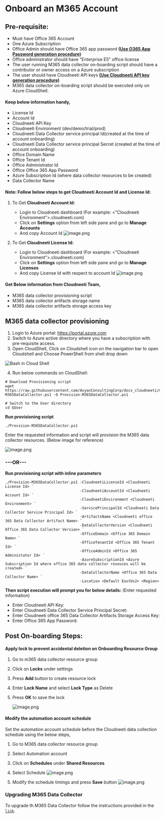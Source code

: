 


# Onboard an M365 Account
## **Pre-requisite:**

- Must have Office 365 Account 
- One Azure Subscription
- Office Admin should have Office 365 app password **([Use O365 App Password generation procedure](./create-app-password.html))**
- Office administrator should have "Enterprise E5" office license
- The user running M365 data collector on-boarding script should have a contributor or owner access on a Azure subscription 
- The user should have Cloudneeti API keys **[(Use Cloudneeti API key generation procedure)](./api-key-generation.html)**
- M365 data collector on-boarding script should be executed only on Azure CloudShell.

#### Keep below information handy,
- License Id
- Account Id 
- Cloudneeti API Key
- Cloudneeti Environment (dev/demo/trial/prod)
- Cloudneeti Data Collector service principal Id(created at the time of account onboarding)
- Cloudneeti Data Collector service principal Secret (created at the time of account onboarding)
- Office Domain Name
- Office Tenant Id
- Office Administrator Id
- Office Office 365 App Password
- Azure Subscription Id (where data collector resources to be created)
- Data Collector Name 

#### **Note:** Follow below steps to get Cloudneeti Account Id and License Id:
1. To Get **Cloudneeti Account Id:** 
    - Login to Cloudneeti dashboard (For example: <"Cloudneeti Environment">.cloudneeti.com)
    - Click on **Settings** option from left side pane and go to **Manage Accounts**
    - And copy Account Id
![image.png](../images/image-0f39f0cd.png)

1. To Get **Cloudneeti License Id:** 
    - Login to Cloudneeti dashboard (For example: <"Cloudneeti Environment">.cloudneeti.com)
    - Click on **Settings** option from left side pane and go to **Manage Licenses**
    - And copy License Id with respect to account Id
![image.png](../images/image-fd9955ba.png)
#### Get Below information from Cloudneeti Team,
- M365 data collector provisioning script
- M365 data collector artifacts storage name
- M365 data collector artifacts storage access key


## **M365 data collector provisioning**

1. Login to Azure portal: https://portal.azure.com
2. Switch to Azure active directory where you have a subscription with pre-requisite access.
3. Open CloudShell,
Click on Cloudshell icon on the navigation bar to open Cloudshell and Choose PowerShell from shell drop down
<IMG src="https://docs.microsoft.com/en-in/azure/cloud-shell/media/overview/overview-bash-pic.png" alt="Bash in Cloud Shell"/>

4. Run below commands on CloudShell: 
```
# Download Provisioning script
wget https://raw.githubusercontent.com/AvyanConsultingCorp/docs_cloudneeti/master/scripts/Provision-M365DataCollector.ps1 -O Provision-M365DataCollector.ps1

# Switch to the User directory
cd $User
```

**Run provisioning script**
```
./Provision-M365DataCollector.ps1
```
Enter the requested information and script will provision the M365 data collector resources. (Below image for reference)


![image.png](../images/image-84462894.png)


### **---OR---**
**Run provisioning script with inline parameters**
```
./Provision-M365DataCollector.ps1 -CloudneetiLicenseId <Cloudneeti License Id> `
                                  -CloudneetiAccountId <Cloudneeti Account Id> `
                                  -CloudneetiEnvironment <Cloudneeti Environment> `
                                  -ServicePrincipalId <Cloudneeti Data Collector Service Principal Id> `
                                  -ArtifactsName <Cloudneeti office 365 Data Collector Artifact Name> `
                                  -DataCollectorVersion <Cloudneeti Office 365 Data Collector Version> `
                                  -OfficeDomain <Office 365 Domain Name> `
                                  -OfficeTenantId <Office 365 Tenant Id> `
                                  -OfficeAdminId <Office 365 Administator Id> `
                                  -AzureSubscriptionId <Azure Subscription Id where office 365 data collector resouces will be created> `
                                  -DataCollectorName <Office 365 Data Collector Name> `
                                  -Location <Default EastUs2> <Region> 
```
**Then script execution will prompt you for below details:** (Enter requested information)
- Enter Cloudneeti API Key:
- Enter Cloudneeti Data Collector Service Principal Secret:
- Enter Cloudneeti office 365 Data Collector Artifacts Storage Access Key:
- Enter Office 365 App Password:

## **Post On-boarding Steps:**

#### Apply lock to prevent accidental deletion on Onboarding Resource Group
1. Go to m365 data collector resource group
2. Click on **Locks** under settings
3. Press **Add** button to create resource lock
4. Enter **Lock Name** and select **Lock Type** as Delete
5. Press **OK** to save the lock

   ![image.png](../images/image-c4bdfa9a.png)

#### Modify the automation account schedule 

Set the automation account schedule before the Cloudneeti data collection schedule using the below steps,
1. Go to M365 data collector resource group
2. Select Automation account 
3. Click on **Schedules** under **Shared Resources**
4. Select Schedule
   ![image.png](../images/image-c11021a9.png)

5. Modify the schedule timings and press **Save** button
   ![image.png](../images/image-0f05e4ab.png)

### Upgrading M365 Data Collector
To upgrade th M365 Data Collector follow the instructions provided in the [`link`](./m365-upgrade-datacollector.html).